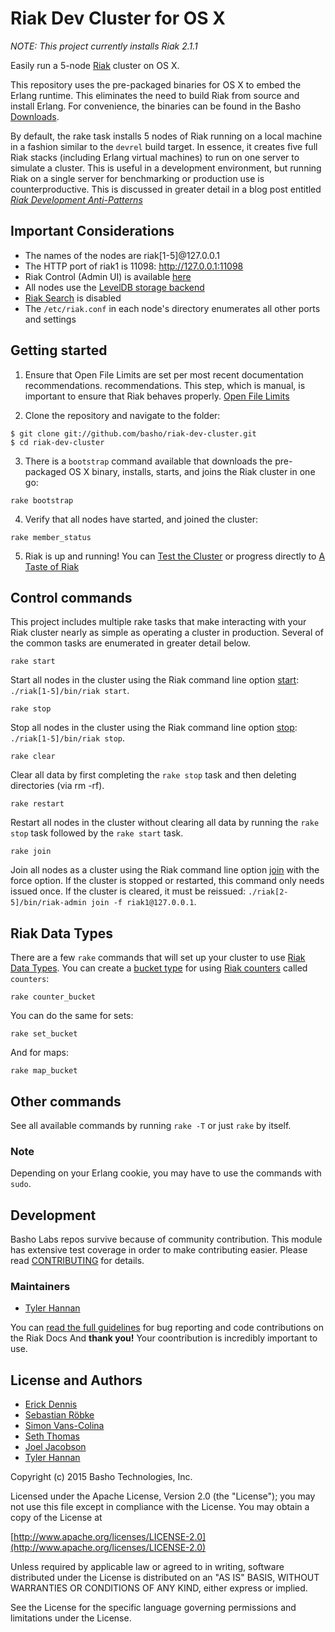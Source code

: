 Riak Dev Cluster for OS X
=========================

*NOTE: This project currently installs Riak 2.1.1*

Easily run a 5-node [Riak](http://www.basho.com/riak) cluster on OS X.

This repository uses the pre-packaged binaries for OS X to embed the
Erlang runtime. This eliminates the need to build Riak from source and
install Erlang. For convenience, the binaries can be found in the Basho
[Downloads](http://docs.basho.com/riak/latest/downloads/).

By default, the rake task installs 5 nodes of Riak running on a local
machine in a fashion similar to the `devrel` build target. In essence,
it creates five full Riak stacks (including Erlang virtual machines) to
run on one server to simulate a cluster. This is useful in a development
environment, but running Riak on a single server for benchmarking or
production use is counterproductive. This is discussed in greater detail
in a blog post entitled [*Riak Development Anti-Patterns*](http://basho.com/riak-development-anti-patterns/)

## Important Considerations
* The names of the nodes are riak[1-5]@127.0.0.1
* The HTTP port of riak1 is 11098: <http://127.0.0.1:11098>
* Riak Control (Admin UI) is available [here](http://127.0.0.1:11098/admin)
* All nodes use the [LevelDB storage backend](http://docs.basho.com/riak/latest/ops/advanced/backends/leveldb/)
* [Riak Search](http://docs.basho.com/riak/latest/dev/using/search/) is disabled 
* The `/etc/riak.conf` in each node's directory enumerates all other
  ports and settings

## Getting started

1) Ensure that Open File Limits are set per most recent documentation
recommendations. recommendations. This step, which is manual, is
important to ensure that Riak behaves properly. [Open File Limits](http://docs.basho.com/riak/latest/ops/tuning/open-files-limit/#Mac-OS-X)

2) Clone the repository and navigate to the folder:

```
$ git clone git://github.com/basho/riak-dev-cluster.git
$ cd riak-dev-cluster
```

3) There is a `bootstrap` command available that downloads the
pre-packaged OS X binary, installs, starts, and joins the Riak cluster
in one go:

```
rake bootstrap
```

4) Verify that all nodes have started, and joined the cluster:

````
rake member_status
````

5) Riak is up and running! You can [Test the Cluster](http://docs.basho.com/riak/latest/quickstart/#Test-the-Cluster)
or progress directly to [A Taste of Riak](http://docs.basho.com/riak/latest/dev/taste-of-riak/)

## Control commands

This project includes multiple rake tasks that make interacting with
your Riak cluster nearly as simple as operating a cluster in production.
Several of the common tasks are enumerated in greater detail below.

```
rake start
```

Start all nodes in the cluster using the Riak command line option [start](http://docs.basho.com/riak/latest/ops/running/tools/riak/#start):
`./riak[1-5]/bin/riak start`. 

```
rake stop
```

Stop all nodes in the cluster using the Riak command line option [stop](http://docs.basho.com/riak/latest/ops/running/tools/riak/#stop):
`./riak[1-5]/bin/riak stop`. 

```
rake clear
```

Clear all data by first completing the `rake stop` task and then
deleting directories (via rm -rf).

```
rake restart
```

Restart all nodes in the cluster without clearing all data by running
the `rake stop` task followed by the `rake start` task.

```
rake join
```

Join all nodes as a cluster using the Riak command line option
[join](http://docs.basho.com/riak/latest/ops/running/tools/riak-admin/#join)
with the force option. If the cluster is stopped or restarted, this
command only needs issued once. If the cluster is cleared, it must be
reissued:  `./riak[2-5]/bin/riak-admin join -f riak1@127.0.0.1`. 

## Riak Data Types

There are a few `rake` commands that will set up your cluster to use
[Riak Data Types](http://docs.basho.com/riak/2.0.0/dev/using/data-types/). You can
create a [bucket type](http://docs.basho.com/riak/2.0.2/dev/advanced/bucket-types/) for
using [Riak counters](http://docs.basho.com/riak/2.0.2/dev/using/data-types/#Counters)
called `counters`:

```
rake counter_bucket
```

You can do the same for sets:

```
rake set_bucket
```

And for maps:

```
rake map_bucket
```

## Other commands

See all available commands by running `rake -T` or just `rake` by itself.

### Note

Depending on your Erlang cookie, you may have to use the commands with `sudo`.

## Development

Basho Labs repos survive because of community contribution. This module
has extensive test coverage in order to make contributing easier. Please
read [CONTRIBUTING](CONTRIBUTING.md) for details. 

### Maintainers

* [Tyler Hannan](https://github.com/tylerhannan)

You can [read the full
guidelines](http://docs.basho.com/riak/latest/community/bugs/) for bug
reporting and code contributions on the Riak Docs And **thank you!**
Your coontribution is incredibly important to use.

## License and Authors

* [Erick Dennis](https://github.com/edennis)
* [Sebastian Röbke](https://github.com/boosty)
* [Simon Vans-Colina](https://github.com/simonvc)
* [Seth Thomas](https://github.com/cheeseplus)
* [Joel Jacobson](https://github.com/joeljacobson)
* [Tyler Hannan](https://github.com/tylerhannan)

Copyright (c) 2015 Basho Technologies, Inc.

Licensed under the Apache License, Version 2.0 (the "License"); you may
not use this file except in compliance with the License. You may obtain
a copy of the License at

[http://www.apache.org/licenses/LICENSE-2.0](http://www.apache.org/licenses/LICENSE-2.0)

Unless required by applicable law or agreed to in writing, software
distributed under the License is distributed on an "AS IS" BASIS,
WITHOUT WARRANTIES OR CONDITIONS OF ANY KIND, either express or
implied.

See the License for the specific language governing permissions and
limitations under the License.





